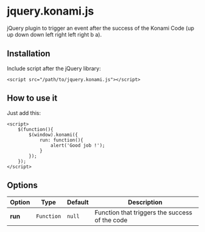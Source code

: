 # jquery.konami.js

jQuery plugin to trigger an event after the success of the Konami Code (up up down down left right left right b a).


## Installation

Include script after the jQuery library:

```<script src="/path/to/jquery.konami.js"></script>```


## How to use it

Just add this:

    <script>
        $(function(){
            $(window).konami({
                run: function(){
                    alert('Good job !');
                }
            });
        });
    </script>


## Options

| Option | Type | Default | Description |
| ------ | ---- | ------- | ----------- |
| **run** | `Function` | `null` | Function that triggers the success of the code |